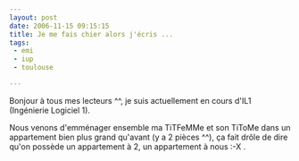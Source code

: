 ```yaml
---
layout: post
date: 2006-11-15 09:15:15
title: Je me fais chier alors j'écris ...
tags:
 - emi
 - iup
 - toulouse

---
```


Bonjour à tous mes lecteurs ^^, je suis  actuellement en cours d'IL1 (Ingénierie Logiciel 1).

Nous venons d'emménager ensemble ma TiTFeMMe et son TiToMe dans un appartement bien plus grand qu'avant (y a 2 pièces ^^), ça fait drôle de dire qu'on possède un appartement à 2, un appartement à nous :-X .
